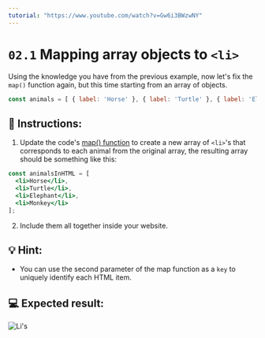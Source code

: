 ```yaml
---
tutorial: "https://www.youtube.com/watch?v=Gw6i3BWzwNY"
---
```


# `02.1` Mapping array objects to `<li>`

Using the knowledge you have from the previous example, now let's fix the `map()` function again, but this time starting from an array of objects.

```js
const animals = [ { label: 'Horse' }, { label: 'Turtle' }, { label: 'Elephant' }, { label: 'Monkey' } ];
```

## 📝 Instructions:

1. Update the code's [map() function](https://medium.com/poka-techblog/simplify-your-javascript-use-map-reduce-and-filter-bd02c593cc2d) to create a new array of `<li>`'s that corresponds to each animal from the original array, the resulting array should be something like this:

```jsx
const animalsInHTML = [
  <li>Horse</li>,
  <li>Turtle</li>,
  <li>Elephant</li>,
  <li>Monkey</li>
];
```

2. Include them all together inside your website.

## 💡 Hint:

+ You can use the second parameter of the map function as a `key` to uniquely identify each HTML item.

## 💻 Expected result:

![Li's](../../.learn/assets/02.1-1.png?raw=true)
